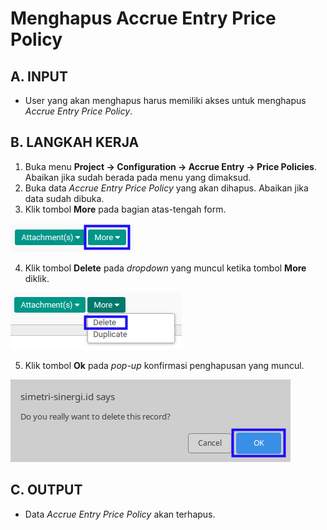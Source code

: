 # Menghapus Accrue Entry Price Policy

## A. INPUT

* User yang akan menghapus harus memiliki akses untuk menghapus *Accrue Entry Price Policy*.

## B. LANGKAH KERJA

1. Buka menu **Project -> Configuration -> Accrue Entry -> Price Policies**. Abaikan jika sudah berada pada menu yang dimaksud.
2. Buka data *Accrue Entry Price Policy* yang akan dihapus. Abaikan jika data sudah dibuka.
3. Klik tombol **More** pada bagian atas-tengah form.

![](../../img/accrue-entry-price-policy/tombol-more.png)

4. Klik tombol **Delete** pada *dropdown* yang muncul ketika tombol **More** diklik.

![](../../img/accrue-entry-price-policy/tombol-more-delete.png)

5. Klik tombol **Ok** pada *pop-up* konfirmasi penghapusan yang muncul.

![](../../img/accrue-entry-price-policy/pop-up-konfirmasi-delete.png)

## C. OUTPUT

* Data *Accrue Entry Price Policy* akan terhapus.

